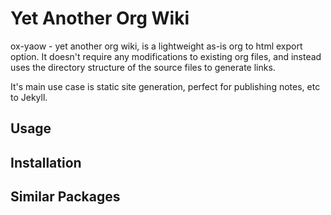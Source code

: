 # Yet Another Org Wiki

ox-yaow - yet another org wiki, is a lightweight as-is org to html export option. It doesn't require any modifications to existing org files, and instead uses the directory structure of the source files to generate links.

It's main use case is static site generation, perfect for publishing notes, etc to Jekyll.

## Usage

## Installation

## Similar Packages
